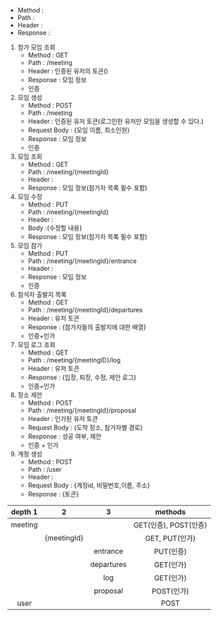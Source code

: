    - Method :
   - Path :
   - Header :
   - Response :

   
1. 참가 모임 조회
   - Method : GET
   - Path : /meeting
   - Header : 인증된 유저의 토큰()
   - Response : 모임 정보
   - 인증
2. 모임 생성
   - Method : POST
   - Path : /meeting
   - Header : 인증된 유저 토큰(로그인한 유저만 모임을 생성할 수 있다.)
   - Request Body : {모임 이름, 최소인원}
   - Response : 모임 정보
   - 인증
3. 모임 조회 
   - Method : GET
   - Path : /meeting/{meetingId}
   - Header :
   - Response : 모임 정보(참가자 목록 필수 포함)
3. 모임 수정
   - Method : PUT
   - Path : /meeting/{meetingId}
   - Header :
   - Body :{수정할 내용}
   - Response : 모임 정보(참가자 목록 필수 포함)
4. 모임 참가
   - Method : PUT
   - Path : /meeting/{meetingId}/entrance
   - Header : 
   - Response : 모임 정보
   - 인증
5. 참석자 출발지 목록
   - Method : GET
   - Path : /meeting/{meetingId}/departures
   - Header : 유저 토큰
   - Response : {참가자들의 출발지에 대한 배열}
   - 인증+인가
6. 모임 로그 조회 
   - Method : GET
   - Path : /meeting/{meetingID}/log
   - Header : 유저 토큰
   - Response : {입장, 퇴장, 수정, 제안 로그}
   - 인증+인가
7. 장소 제안
   - Method : POST
   - Path : /meeting/{meetingId}/proposal
   - Header : 인가된 유저 토큰
   - Request Body : {도착 장소, 참가자별 경로}
   - Response : 성공 여부, 제안
   - 인증 + 인가
8. 계정 생성
   - Method : POST
   - Path : /user
   - Header :
   - Request Body : {계정id, 비밀번호,이름, 주소}
   - Response : {토큰}

| depth 1 |      2      |      3     |        methods        |
|:-------:|:-----------:|:----------:|:---------------------:|
| meeting |             |            | GET(인증), POST(인증) |
|         | {meetingId} |            | GET, PUT(인가)                   |
|         |             | entrance   | PUT(인증)             |
|         |             | departures | GET(인가)             |
|         |             | log        | GET(인가)             |
|         |             | proposal   | POST(인가)            |
| user    |             |            | POST                  |